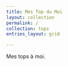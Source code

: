 ```yaml
---
title: Mes Top du Moi
layout: collection
permalink: /
collection: tops
entries_layout: grid

---
```


Mes tops à moi.